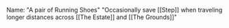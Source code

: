 Name: "A pair of Running Shoes"
"Occasionally save [[Step]] when traveling longer distances across [[The Estate]] and [[The Grounds]]"